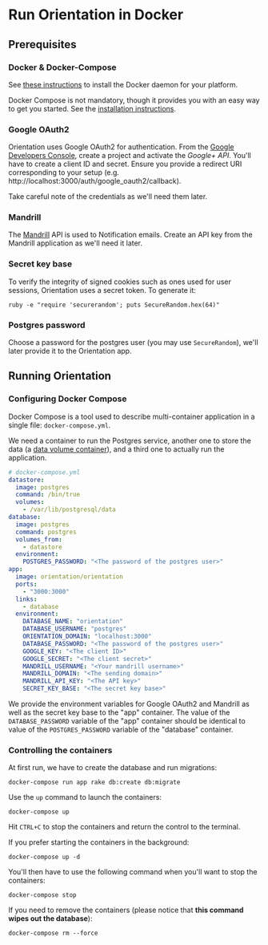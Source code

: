 # Run Orientation in Docker

## Prerequisites

### Docker & Docker-Compose

See [these instructions](https://docs.docker.com/engine/installation/) to install the
Docker daemon for your platform.

Docker Compose is not mandatory, though it provides you with an easy way to get
you started. See the [installation
instructions](https://docs.docker.com/compose/install/).

### Google OAuth2

Orientation uses Google OAuth2 for authentication. From the [Google Developers
Console](https://console.developers.google.com/), create a project and activate
the _Google+ API_. You'll have to create a client ID and secret. Ensure you
provide a redirect URI corresponding to your setup
(e.g. http://localhost:3000/auth/google_oauth2/callback).

Take careful note of the credentials as we'll need them later.

### Mandrill

The [Mandrill](https://mandrillapp.com) API is used to Notification emails.
Create an API key from the Mandrill application as we'll need it later.

### Secret key base

To verify the integrity of signed cookies such as ones used for user sessions,
Orientation uses a secret token. To generate it:

```
ruby -e "require 'securerandom'; puts SecureRandom.hex(64)"
```

### Postgres password

Choose a password for the postgres user (you may use `SecureRandom`), we'll
later provide it to the Orientation app.

## Running Orientation

### Configuring Docker Compose

Docker Compose is a tool used to describe multi-container application in a
single file: `docker-compose.yml`.

We need a container to run the Postgres service, another one to store the data
(a [data volume container](https://docs.docker.com/userguide/dockervolumes/#creating-and-mounting-a-data-volume-container)),
and a third one to actually run the application.

```yaml
# docker-compose.yml
datastore:
  image: postgres
  command: /bin/true
  volumes:
    - /var/lib/postgresql/data
database:
  image: postgres
  command: postgres
  volumes_from:
    - datastore
  environment:
    POSTGRES_PASSWORD: "<The password of the postgres user>"
app:
  image: orientation/orientation
  ports:
    - "3000:3000"
  links:
    - database
  environment:
    DATABASE_NAME: "orientation"
    DATABASE_USERNAME: "postgres"
    ORIENTATION_DOMAIN: "localhost:3000"
    DATABASE_PASSWORD: "<The password of the postgres user>"
    GOOGLE_KEY: "<The client ID>"
    GOOGLE_SECRET: "<The client secret>"
    MANDRILL_USERNAME: "<Your mandrill username>"
    MANDRILL_DOMAIN: "<The sending domain>"
    MANDRILL_API_KEY: "<The API key>"
    SECRET_KEY_BASE: "<The secret key base>"
```

We provide the environment variables for Google OAuth2 and Mandrill as well as
the secret key base to the "app" container. The value of the `DATABASE_PASSWORD`
variable of the "app" container should be identical to value of the
`POSTGRES_PASSWORD` variable of the "database" container.

### Controlling the containers

At first run, we have to create the database and run migrations:

```shell
docker-compose run app rake db:create db:migrate
```

Use the `up` command to launch the containers:

```shell
docker-compose up
```

Hit `CTRL+C` to stop the containers and return the control to the terminal.

If you prefer starting the containers in the background:

```shell
docker-compose up -d
```

You'll then have to use the following command when you'll want to stop the
containers:

```shell
docker-compose stop
```

If you need to remove the containers (please notice that **this command wipes
out the database**):

```shell
docker-compose rm --force
```
